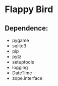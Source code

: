 # Flappy Bird

## Dependence:
* pygame
* sqlite3
* pip
* pytz
* setuptools
* logging
* DateTime
* zope.interface


